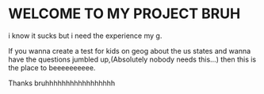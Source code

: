 # WELCOME TO MY PROJECT BRUH



i know it sucks but i need the experience my g.


If you wanna create a test for kids on geog about the us states and wanna have the questions jumbled up,(Absolutely nobody needs this...)
then this is the place to beeeeeeeeee.




Thanks bruhhhhhhhhhhhhhhhhh